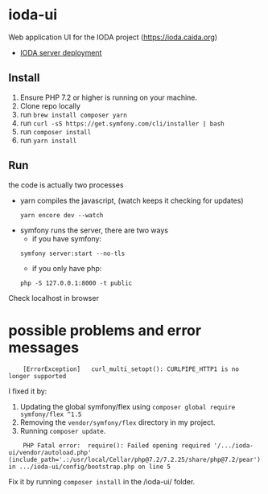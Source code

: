 # ioda-ui
Web application UI for the IODA project (https://ioda.caida.org)
- [IODA server deployment](http://github.com/CAIDA/ioda-deploy)


## Install
1. Ensure PHP 7.2 or higher is running on your machine.
2. Clone repo locally 
3. run `brew install composer yarn`
4. run `curl -sS https://get.symfony.com/cli/installer | bash`
5. run `composer install`
6. run `yarn install`

## Run 
the code is actually two processes
- yarn compiles the javascript, (watch keeps it checking for updates)
    ~~~
    yarn encore dev --watch
    ~~~
- symfony runs the server, there are two ways
    - if you have symfony: 
    ~~~
    symfony server:start --no-tls
    ~~~
    - if you only have php:
    ~~~
    php -S 127.0.0.1:8000 -t public
    ~~~

Check localhost in browser

# possible problems and error messages
~~~
    [ErrorException]   curl_multi_setopt(): CURLPIPE_HTTP1 is no longer supported
~~~

I fixed it by:
1. Updating the global symfony/flex using `composer global require symfony/flex ^1.5` 
2. Removing the `vendor/symfony/flex` directory in my project.
3. Running `composer update`.

~~~
    PHP Fatal error:  require(): Failed opening required '/.../ioda-ui/vendor/autoload.php' (include_path='.:/usr/local/Cellar/php@7.2/7.2.25/share/php@7.2/pear') in .../ioda-ui/config/bootstrap.php on line 5
~~~

Fix it by running `composer install` in the /ioda-ui/ folder.
